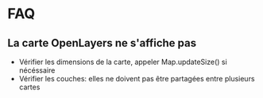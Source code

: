 # FAQ

## La carte OpenLayers ne s'affiche pas

- Vérifier les dimensions de la carte, appeler Map.updateSize() si nécéssaire
- Vérifier les couches: elles ne doivent pas être partagées entre plusieurs cartes

